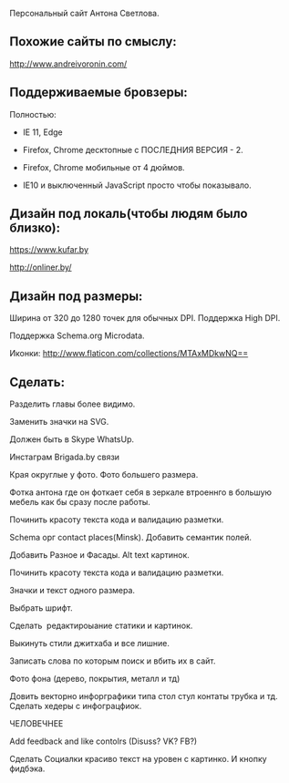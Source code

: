 Персональный сайт Антона Светлова.



Похожие сайты по смыслу:
----
http://www.andreivoronin.com/

Поддерживаемые бровзеры:
----

Полностью:

- IE 11, Edge

- Firefox, Chrome десктопные с ПОСЛЕДНИЯ ВЕРСИЯ - 2.

- Firefox, Chrome мобильные от 4 дюймов.

- IE10 и выключенный JavaScript просто чтобы показывало. 

Дизайн под локаль(чтобы людям было близко):
---
https://www.kufar.by

http://onliner.by/



Дизайн под размеры:
--- 
Ширина от 320 до 1280 точек для обычных DPI. Поддержка High DPI.


Поддержка Schema.org Microdata.

Иконки: http://www.flaticon.com/collections/MTAxMDkwNQ==


Сделать:
---

Разделить главы более видимо.

Заменить значки на SVG.



Должен быть в Skype WhatsUp.

Инстаграм  Brigada.by связи

Края округлые у фото. Фото большего размера.

Фотка антона где он фоткает себя в зеркале втроеннго в большую мебель как бы сразу после работы.

Починить красоту текста кода и валидацию разметки. 

Schema орг  contact  places(Minsk). Добавить семантик полей.

Добавить Разное и Фасады. Alt text картинок.

Починить красоту текста кода и валидацию разметки.

Значки и текст одного размера.

Выбрать шрифт. 

Cделать  редактироыание статики и картинок.

Выкинуть стили джитхаба и все лишние. 

Записать слова по которым поиск и вбить их в сайт.
 
Фото фона (дерево, покрытия, металл и тд)
 
Довить векторно инфорграфики типа стол стул контаты трубка и тд. Сделать хедеры с инфограцфиок.

ЧЕЛОВЕЧНЕЕ
 
Add feedback and like contolrs (Disuss? VK? FB?)

Сделать Социалки красиво текст на уровен с картинко. И кнопку фидбэка.
 